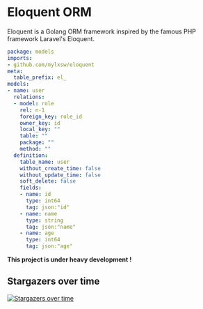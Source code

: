 # Eloquent ORM

Eloquent is a Golang ORM framework inspired by the famous PHP framework Laravel's Eloquent.

```yaml
package: models
imports:
- github.com/mylxsw/eloquent
meta:
  table_prefix: el_
models:
- name: user
  relations:
  - model: role
    rel: n-1
    foreign_key: role_id
    owner_key: id
    local_key: ""
    table: ""
    package: ""
    method: ""
  definition:
    table_name: user
    without_create_time: false
    without_update_time: false
    soft_delete: false
    fields:
    - name: id
      type: int64
      tag: json:"id"
    - name: name
      type: string
      tag: json:"name"
    - name: age
      type: int64
      tag: json:"age"
```

**This project is under heavy development !**

## Stargazers over time

[![Stargazers over time](https://starchart.cc/mylxsw/eloquent.svg)](https://starchart.cc/mylxsw/eloquent)